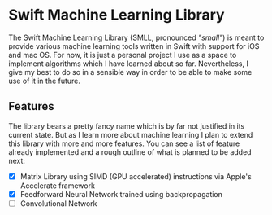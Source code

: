 # Swift Machine Learning Library

The Swift Machine Learning Library (SMLL, pronounced *"small"*) is meant to provide various machine learning tools written in Swift with support for iOS and mac OS. For now, it is just a personal project I use as a space to implement algorithms which I have learned about so far. Nevertheless, I give my best to do so in a sensible way in order to be able to make some use of it in the future.

## Features

The library bears a pretty fancy name which is by far not justified in its current state. But as I learn more about machine learning I plan to extend this library with more and more features. You can see a list of feature already implemented and a rough outline of what is planned to be added next:

  - [x] Matrix Library using SIMD (GPU accelerated) instructions via Apple's Accelerate framework
  - [x] Feedforward Neural Network trained using backpropagation
  - [ ] Convolutional Network
